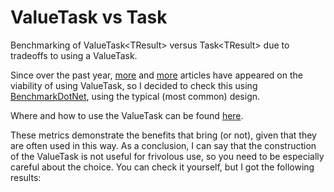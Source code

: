 # ValueTask vs Task
Benchmarking of ValueTask&lt;TResult> versus Task&lt;TResult> due to tradeoffs to using a ValueTask.

Since over the past year, [more](https://devblogs.microsoft.com/dotnet/understanding-the-whys-whats-and-whens-of-valuetask/ "more") and [more](https://ladeak.wordpress.com/2019/03/09/valuetask-vs-task/ "more") articles have appeared on the viability of using ValueTask<TResult>, so I decided to check this using [BenchmarkDotNet](https://benchmarkdotnet.org/ "BenchmarkDotNet"), using the typical (most common) design.

Where and how to use the ValueTask<TResult> can be found [here](https://docs.microsoft.com/en-us/dotnet/api/system.threading.tasks.valuetask-1?view=netcore-3.1 "here").

These metrics demonstrate the benefits that bring (or not), given that they are often used in this way. As a conclusion, I can say that the construction of the ValueTask is not useful for frivolous use, so you need to be especially careful about the choice. You can check it yourself, but I got the following results:

